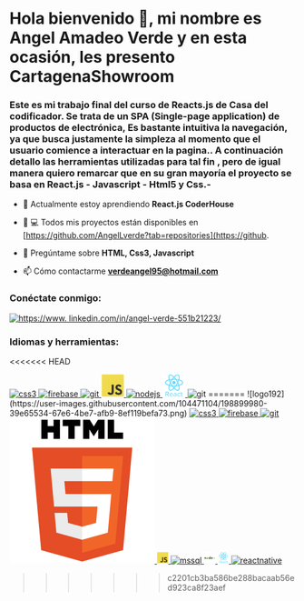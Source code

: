<h1 >Hola bienvenido 👋, mi nombre es Angel Amadeo Verde y en esta ocasión, les presento CartagenaShowroom</h1>
<h3 > Este es mi trabajo final del curso de Reacts.js de Casa del codificador. Se trata de un SPA (Single-page application) de productos de electrónica, Es bastante intuitiva la navegación, ya que busca justamente la simpleza al momento que el usuario comience a interactuar en la pagina.. A continuación detallo las herramientas utilizadas para tal fin , pero de igual manera quiero remarcar que en su gran mayoría el proyecto se basa en React.js - Javascript - Html5 y Css.-</h3>

- 🌱 Actualmente estoy aprendiendo **React.js CoderHouse**

- 👨‍ 💻 Todos mis proyectos están disponibles en [https://github.com/AngelLverde?tab=repositories](https://github.

- 💬 Pregúntame sobre **HTML, Css3, Javascript**

- 📫 Cómo contactarme **verdeangel95@hotmail.com**

<h3 text-align="left">Conéctate conmigo:</h3>
<p text-align=" izquierda">
<a href="https://linkedin.com/en/https://www.linkedin.com/en/angel-verde-551b21223/" target="blank"><img text-align="center" src="https://raw.githubusercontent.com/rahuldkjain/github-profile-readme-generator/master/src/images/icons/Social/linked-in-alt.svg" alt="https://www. linkedin.com/in/angel-verde-551b21223/" height="30" width="40" /></a>
</p>

<h3>Idiomas y herramientas:</h3>
<<<<<<< HEAD
<p > <a href="https://www.w3schools.com/css/" target="_blank" rel="noreferrer"> <img src="https://blog.aulaformativa.com/wp-content/uploads/2016/09/definicion-usos-ventajas-lenguaje-css3-que-es.jpg" alt="css3" width="40" height="40"/> </a> <a href="https:// firebase.google.com/" target="_blank" rel="noreferrer"> <img src="https://www.vectorlogo.zone/logos/firebase/firebase-icon.svg" alt="firebase" width= "40" height="40"/> </a> <a href="https://git-scm.com/" target="_blank" rel="noreferrer"> <img src="https://upload.wikimedia.org/wikipedia/commons/thumb/6/62/Git-logo-orange.svg/1533px-Git-logo-orange.svg.png" alt="git" width="40" height="40"/> </a> <a href="https://www.w3. org/html/" target="_blank" rel="noreferrer"> <a href="https://developer.mozilla.org/en-US/docs/Web/JavaScript" target="_blank" rel="noreferrer"> <img src="https://raw.githubusercontent.com/devicons/devicon/master/icons/javascript/javascript-original.svg" alt="javascript" width="40" height=" 40"/> </a><a href="https://cdn.pixabay.com/photo/2015/04/23/17/41/node-js-736399_960_720.png" target="_blank" rel="noreferrer"> <img src="https://cdn.pixabay.com/photo/2015/04/23/17/41/node-js-736399_960_720.png " alt="nodejs" width="40" height="40"/> </a> <a href="https://reactjs.org/" target="_blank" rel=" noreferrer"> <img src="https://raw.githubusercontent.com/devicons/devicon/master/icons/react/react-original-wordmark.svg" alt="react" width="40" height="40 "/> </a>  </a>  </a> 
<img src="https://cdn.pixabay.com/photo/2017/08/05/11/16/logo-2582748_960_720.png" alt="git" width="40" height="40"/> </a>
=======
![logo192](https://user-images.githubusercontent.com/104471104/198899980-39e65534-67e6-4be7-afb9-8ef119befa73.png) <a href="https://www.w3schools.com/css/" target="_blank" rel="noreferrer"> <img src="https://raw.githubusercontent. com/devicons/devicon/master/icons/css3/css3-original-wordmark.svg" alt="css3" width="20" height="20"/> </a> <a href="https:// firebase.google.com/" target="_blank" rel="noreferrer"> <img src="https://www.vectorlogo.zone/logos/firebase/firebase-icon.svg" alt="firebase" width= "20" height="20"/> </a> <a href="https://git-scm.com/" target="_blank" rel="noreferrer"> <img src="https:// www.vectorlogo.zone/logos/git-scm/git-scm-icon.svg" alt="git" width="20" height="20"/> </a> <a href="https://www.w3. org/html/" target="_blank" rel="noreferrer"> <img src="https://raw.githubusercontent.com/devicons/devicon/master/icons/html5/html5-original-wordmark.svg" alt ="html5" ancho="20" altura="20"/> </a> <a href="https://developer.mozilla.org/en-US/docs/Web/JavaScript" target="_blank" rel="noreferrer"> <img src="https://raw.githubusercontent.com/devicons/devicon/master/icons/javascript/javascript-original.svg" alt="javascript" width="20" height=" 20"/> </a><a href="https://www.microsoft.com/en-us/sql-server" target="_blank" rel="noreferrer"> <img src="https://www.svgrepo.com/show /303229/microsoft-sql-server-logo.svg" alt="mssql" width="20" height="20"/> </a> <a href="https://nodejs.org" target=" _blank" rel="noreferrer"> <img src="https://raw.githubusercontent.com/devicons/devicon/master/icons/nodejs/nodejs-original-wordmark.svg" alt="nodejs" width="20 " height="20"/> </a> <a href="https://reactjs.org/" target="_blank" rel="noreferrer"> <img src="https://raw.githubusercontent.com/devicons/devicon/master/icons/react/react-original-wordmark.svg" alt="react" width="20" height="20"/> </a> <a href="https:// reactnative.dev/" target="_blank" rel="noreferrer"> <img src="https://reactnative.dev/img/header_logo.svg" alt="reactnative" width="20" height="20" /> </a> 

>>>>>>> c2201cb3ba586be288bacaab56ed923ca8f23aef
